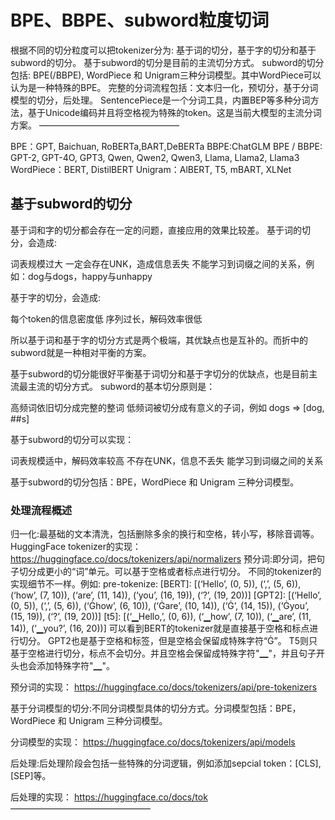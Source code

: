 # BPE、BBPE、subword粒度切词

根据不同的切分粒度可以把tokenizer分为: 基于词的切分，基于字的切分和基于subword的切分。 基于subword的切分是目前的主流切分方式。
subword的切分包括: BPE(/BBPE), WordPiece 和 Unigram三种分词模型。其中WordPiece可以认为是一种特殊的BPE。
完整的分词流程包括：文本归一化，预切分，基于分词模型的切分，后处理。
SentencePiece是一个分词工具，内置BEP等多种分词方法，基于Unicode编码并且将空格视为特殊的token。这是当前大模型的主流分词方案。
————————————————

BPE：GPT, Baichuan, RoBERTa,BART,DeBERTa
BBPE:ChatGLM
BPE / BBPE: GPT-2, GPT-4O, GPT3, Qwen, Qwen2, Qwen3, Llama, Llama2, Llama3
WordPiece：BERT, DistilBERT
Unigram：AlBERT, T5, mBART, XLNet

## 基于subword的切分

基于词和字的切分都会存在一定的问题，直接应用的效果比较差。
基于词的切分，会造成:

词表规模过大
一定会存在UNK，造成信息丢失
不能学习到词缀之间的关系，例如：dog与dogs，happy与unhappy

基于字的切分，会造成:

每个token的信息密度低
序列过长，解码效率很低

所以基于词和基于字的切分方式是两个极端，其优缺点也是互补的。而折中的subword就是一种相对平衡的方案。

基于subword的切分能很好平衡基于词切分和基于字切分的优缺点，也是目前主流最主流的切分方式。
subword的基本切分原则是：

高频词依旧切分成完整的整词
低频词被切分成有意义的子词，例如 dogs => [dog, ##s]

基于subword的切分可以实现：

词表规模适中，解码效率较高
不存在UNK，信息不丢失
能学习到词缀之间的关系

基于subword的切分包括：BPE，WordPiece 和 Unigram 三种分词模型。

### 处理流程概述

归一化:最基础的文本清洗，包括删除多余的换行和空格，转小写，移除音调等。
HuggingFace tokenizer的实现： https://huggingface.co/docs/tokenizers/api/normalizers
预分词:即分词，把句子切分成更小的“词”单元。可以基于空格或者标点进行切分。 不同的tokenizer的实现细节不一样。例如:
pre-tokenize:
[BERT]: [(‘Hello’, (0, 5)), (‘,’, (5, 6)), (‘how’, (7, 10)), (‘are’, (11, 14)), (‘you’, (16, 19)), (‘?’, (19, 20))]
[GPT2]: [(‘Hello’, (0, 5)), (‘,’, (5, 6)), (‘Ġhow’, (6, 10)), (‘Ġare’, (10, 14)), (‘Ġ’, (14, 15)), (‘Ġyou’, (15, 19)), (‘?’, (19, 20))]
[t5]: [(‘▁Hello,’, (0, 6)), (‘▁how’, (7, 10)), (‘▁are’, (11, 14)), (‘▁you?’, (16, 20))]
可以看到BERT的tokenizer就是直接基于空格和标点进行切分。
GPT2也是基于空格和标签，但是空格会保留成特殊字符“Ġ”。
T5则只基于空格进行切分，标点不会切分。并且空格会保留成特殊字符"▁"，并且句子开头也会添加特殊字符"▁"。

预分词的实现： https://huggingface.co/docs/tokenizers/api/pre-tokenizers

基于分词模型的切分:不同分词模型具体的切分方式。分词模型包括：BPE，WordPiece 和 Unigram 三种分词模型。

分词模型的实现： https://huggingface.co/docs/tokenizers/api/models

后处理:后处理阶段会包括一些特殊的分词逻辑，例如添加sepcial token：[CLS],[SEP]等。

后处理的实现： https://huggingface.co/docs/tok
————————————————


